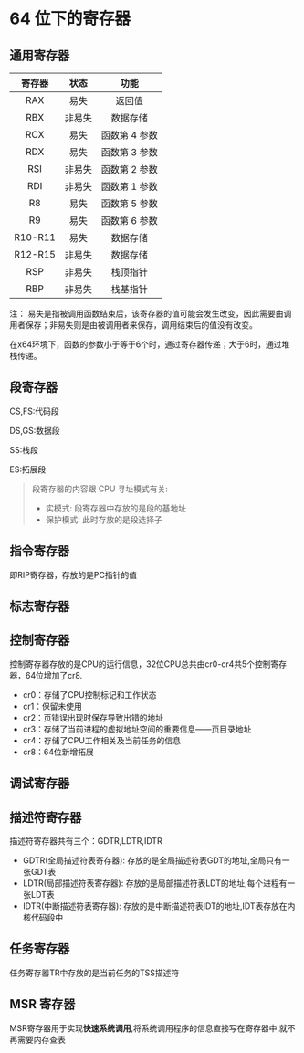 # 64 位下的寄存器

## 通用寄存器

| 寄存器  |  状态  |     功能      |
| :-----: | :----: | :-----------: |
|   RAX   |  易失  |    返回值     |
|   RBX   | 非易失 |   数据存储    |
|   RCX   |  易失  | 函数第 4 参数 |
|   RDX   |  易失  | 函数第 3 参数 |
|   RSI   | 非易失 | 函数第 2 参数 |
|   RDI   | 非易失 | 函数第 1 参数 |
|   R8    |  易失  | 函数第 5 参数 |
|   R9    |  易失  | 函数第 6 参数 |
| R10-R11 |  易失  |   数据存储    |
| R12-R15 | 非易失 |   数据存储    |
|   RSP   | 非易失 |   栈顶指针    |
|   RBP   | 非易失 |   栈基指针    |

注： 易失是指被调用函数结束后，该寄存器的值可能会发生改变，因此需要由调用者保存；非易失则是由被调用者来保存，调用结束后的值没有改变。

​	在x64环境下，函数的参数小于等于6个时，通过寄存器传递；大于6时，通过堆栈传递。

## 段寄存器

CS,FS:代码段

DS,GS:数据段

SS:栈段

ES:拓展段

> 段寄存器的内容跟 CPU 寻址模式有关:
>
> - 实模式: 段寄存器中存放的是段的基地址
> - 保护模式: 此时存放的是段选择子

## 指令寄存器

即RIP寄存器，存放的是PC指针的值

## 标志寄存器

## 控制寄存器

控制寄存器存放的是CPU的运行信息，32位CPU总共由cr0-cr4共5个控制寄存器，64位增加了cr8.

- cr0：存储了CPU控制标记和工作状态
- cr1：保留未使用
- cr2：页错误出现时保存导致出错的地址
- cr3：存储了当前进程的虚拟地址空间的重要信息——页目录地址
- cr4：存储了CPU工作相关及当前任务的信息
- cr8：64位新增拓展

## 调试寄存器

## 描述符寄存器

描述符寄存器共有三个：GDTR,LDTR,IDTR

- GDTR(全局描述符表寄存器): 存放的是全局描述符表GDT的地址,全局只有一张GDT表
- LDTR(局部描述符表寄存器): 存放的是局部描述符表LDT的地址,每个进程有一张LDT表
- IDTR(中断描述符表寄存器): 存放的是中断描述符表IDT的地址,IDT表存放在内核代码段中

## 任务寄存器

任务寄存器TR中存放的是当前任务的TSS描述符

## MSR 寄存器

MSR寄存器用于实现**快速系统调用**,将系统调用程序的信息直接写在寄存器中,就不再需要内存查表
